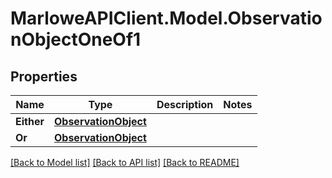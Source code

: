 # MarloweAPIClient.Model.ObservationObjectOneOf1

## Properties

Name | Type | Description | Notes
------------ | ------------- | ------------- | -------------
**Either** | [**ObservationObject**](ObservationObject.md) |  | 
**Or** | [**ObservationObject**](ObservationObject.md) |  | 

[[Back to Model list]](../README.md#documentation-for-models) [[Back to API list]](../README.md#documentation-for-api-endpoints) [[Back to README]](../README.md)

